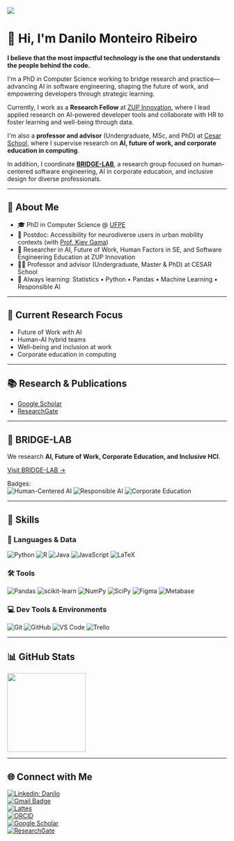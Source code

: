 <!-- Visitas -->
![](https://komarev.com/ghpvc/?username=dan1lo&color=006bed)

# 👋 Hi, I'm Danilo Monteiro Ribeiro

**I believe that the most impactful technology is the one that understands the people behind the code.**

I'm a PhD in Computer Science working to bridge research and practice—advancing AI in software engineering, shaping the future of work, and empowering developers through strategic learning.

Currently, I work as a **Research Fellow** at [ZUP Innovation](https://www.zup.com.br/), where I lead applied research on AI-powered developer tools and collaborate with HR to foster learning and well-being through data.  

I'm also a **professor and advisor** (Undergraduate, MSc, and PhD) at [Cesar School](https://www.cesar.school), where I supervise research on **AI, future of work, and corporate education in computing**.  

In addition, I coordinate [**BRIDGE-LAB**](https://github.com/BridgeResearchLab), a research group focused on human-centered software engineering, AI in corporate education, and inclusive design for diverse professionals.  

---

## 🧠 About Me

- 🎓 PhD in Computer Science @ [UFPE](https://www.cin.ufpe.br)
- 🔬 Postdoc: Accessibility for neurodiverse users in urban mobility contexts (with [Prof. Kiev Gama](https://www.cin.ufpe.br/~kiev/))
- 💼 Researcher in AI, Future of Work, Human Factors in SE, and Software Engineering Education at ZUP Innovation
- 👨‍🏫 Professor and advisor (Undergraduate, Master & PhD) at CESAR School
- 🌱 Always learning: Statistics • Python • Pandas • Machine Learning • Responsible AI

---
## 📌 Current Research Focus

- Future of Work with AI  
- Human-AI hybrid teams  
- Well-being and inclusion at work  
- Corporate education in computing  

---

## 📚 Research & Publications

- [Google Scholar](https://scholar.google.com/citations?user=aFIranwAAAAJ&hl=pt-BR)  
- [ResearchGate](https://www.researchgate.net/profile/Danilo-Ribeiro-7)

---

## 🧩 BRIDGE-LAB

We research **AI, Future of Work, Corporate Education, and Inclusive HCI**.  

[Visit BRIDGE-LAB →](https://github.com/BridgeResearchLab)  

Badges:  
![Human-Centered AI](https://img.shields.io/badge/Human--Centered%20AI-blue) 
![Responsible AI](https://img.shields.io/badge/Responsible%20AI-green) 
![Corporate Education](https://img.shields.io/badge/Corporate%20Education-orange) 

---


## 🚀 Skills

### 🧪 Languages & Data
![Python](https://img.shields.io/badge/python-3670A0?style=for-the-badge&logo=python&logoColor=ffdd54)
![R](https://img.shields.io/badge/r-%23276DC3.svg?style=for-the-badge&logo=r&logoColor=white)
![Java](https://img.shields.io/badge/java-%23ED8B00.svg?style=for-the-badge&logo=java&logoColor=white)
![JavaScript](https://img.shields.io/badge/javascript-%23323330.svg?style=for-the-badge&logo=javascript&logoColor=%23F7DF1E)
![LaTeX](https://img.shields.io/badge/latex-%23008080.svg?style=for-the-badge&logo=latex&logoColor=white)

### 🛠️ Tools
![Pandas](https://img.shields.io/badge/pandas-%23150458.svg?style=for-the-badge&logo=pandas&logoColor=white)
![scikit-learn](https://img.shields.io/badge/scikit--learn-%23F7931E.svg?style=for-the-badge&logo=scikit-learn&logoColor=white)
![NumPy](https://img.shields.io/badge/numpy-%23013243.svg?style=for-the-badge&logo=numpy&logoColor=white)
![SciPy](https://img.shields.io/badge/SciPy-%230C55A5.svg?style=for-the-badge&logo=scipy&logoColor=%white)
![Figma](https://img.shields.io/badge/figma-%23F24E1E.svg?style=for-the-badge&logo=figma&logoColor=white)
![Metabase](https://img.shields.io/badge/Metabase-509EE3?style=for-the-badge&logo=metabase&logoColor=white)

### 💻 Dev Tools & Environments
![Git](https://img.shields.io/badge/-Git-333333?style=flat&logo=git)
![GitHub](https://img.shields.io/badge/-GitHub-333333?style=flat&logo=github)
![VS Code](https://img.shields.io/badge/-VS%20Code-333333?style=flat&logo=visual-studio-code&logoColor=007ACC)
![Trello](https://img.shields.io/badge/-Trello-333333?style=flat&logo=trello&logoColor=007ACC)

---

## 📊 GitHub Stats

<a href="https://github.com/dan1lo">
  <img height="180em" src="https://github-readme-stats.vercel.app/api?username=dan1lo&theme=dracula&show_icons=true" />
</a>

---


## 🌐 Connect with Me

[![Linkedin: Danilo](https://img.shields.io/badge/-Danilo-blue?style=flat-square&logo=Linkedin&logoColor=white&link=https://www.linkedin.com/in/prof-danilo-monteiro/)](https://www.linkedin.com/in/prof-danilo-monteiro/)  
[![Gmail Badge](https://img.shields.io/badge/-prof.danilo.monteiro@gmail.com-006bed?style=flat-square&logo=Gmail&logoColor=white&link=mailto:prof.danilo.monteiro@gmail.com)](mailto:prof.danilo.monteiro@gmail.com)  
[![Lattes](https://img.shields.io/badge/-Lattes-yellow?style=flat-square&logo=Curriculum-Lattes&logoColor=white&link=http://lattes.cnpq.br/9054177799378154)](http://lattes.cnpq.br/9054177799378154)  
[![ORCID](https://img.shields.io/badge/ORCID-0000--0001--7393--729X-A6CE39?style=flat-square&logo=orcid&logoColor=white)](https://orcid.org/0000-0001-7393-729X)  
[![Google Scholar](https://img.shields.io/badge/Google%20Scholar-Profile-4285F4?style=flat-square&logo=googlescholar&logoColor=white)](https://scholar.google.com/citations?user=aFIranwAAAAJ&hl=pt-BR)  
[![ResearchGate](https://img.shields.io/badge/ResearchGate-Profile-00CCBB?style=flat-square&logo=ResearchGate&logoColor=white)](https://www.researchgate.net/profile/Danilo-Ribeiro-7)  

